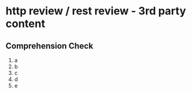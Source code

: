 [//]: <> (author: Benjamin White)
[//]: <> (type: 3pc)
[//]: <> (time: )

# http review  / rest review - 3rd party content


## Comprehension Check

1. a
2. b
3. c
4. d
5. e
